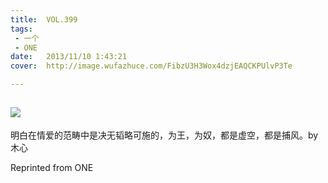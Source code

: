 ```yaml
---
title:	VOL.399
tags:
 - 一个
 - ONE
date:	2013/11/10 1:43:21
cover:	http://image.wufazhuce.com/FibzU3H3Wox4dzjEAQCKPUlvP3Te

---
```

![](http://image.wufazhuce.com/FibzU3H3Wox4dzjEAQCKPUlvP3Te)
---

明白在情爱的范畴中是决无韬略可施的，为王，为奴，都是虚空，都是捕风。by 木心
 
Reprinted from ONE
